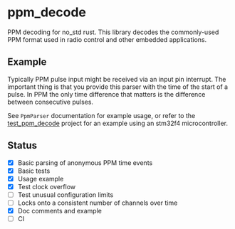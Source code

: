 # ppm_decode
PPM decoding for no_std rust. 
This library decodes the commonly-used PPM format used in radio control 
and other embedded applications. 


## Example

Typically PPM pulse input might be received via an input pin interrupt.
The important thing is that you provide this parser with the time
of the start of a pulse. In PPM the only time difference that 
matters is the difference between consecutive pulses. 

See `PpmParser` documentation for example usage,
or refer to the 
[test_ppm_decode](https://github.com/tstellanova/test_ppm_decode)
project for an example using an stm32f4 microcontroller. 

## Status

- [x] Basic parsing of anonymous PPM  time events
- [x] Basic tests
- [x] Usage example
- [x] Test clock overflow
- [ ] Test unusual configuration limits
- [ ] Locks onto a consistent number of channels over time
- [x] Doc comments and example
- [ ] CI
